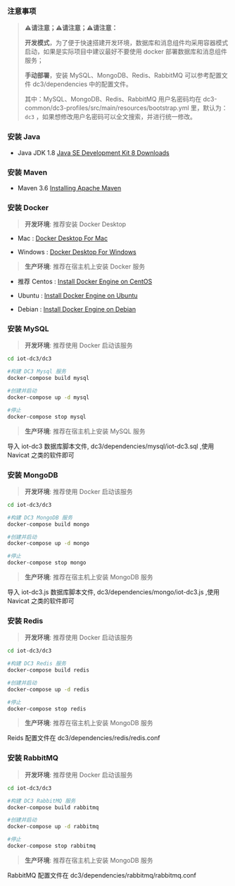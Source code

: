 ### 注意事项

> **⚠️请注意；⚠️请注意；⚠️请注意：**
>
> **开发模式**，为了便于快速搭建开发环境，数据库和消息组件均采用容器模式启动，如果是实际项目中建议最好不要使用 docker 部署数据库和消息组件服务；
>
> **手动部署**，安装 MySQL、MongoDB、Redis、RabbitMQ 可以参考配置文件 dc3/dependencies 中的配置文件。
>
> 
>
>
> 其中：MySQL、MongoDB、Redis、RabbitMQ 用户名密码均在 dc3-common/dc3-profiles/src/main/resources/bootstrap.yml 里，默认为：`dc3` ，如果想修改用户名密码可以全文搜索，并进行统一修改。
>



### 安装 Java

- Java JDK 1.8 [Java SE Development Kit 8 Downloads](https://www.oracle.com/java/technologies/javase/javase-jdk8-downloads.html)



### 安装 Maven

- Maven 3.6 [Installing Apache Maven](http://maven.apache.org/install.html)



### 安装 Docker

> **开发环境**: 推荐安装 Docker Desktop

- Mac : [Docker Desktop For Mac](https://download.docker.com/mac/edge/Docker.dmg)

- Windows : [Docker Desktop For Windows](https://download.docker.com/win/edge/Docker%20Desktop%20Installer.exe)



> **生产环境**: 推荐在宿主机上安装 Docker 服务

- 推荐 Centos : [Install Docker Engine on CentOS](https://docs.docker.com/engine/install/centos/)

- Ubuntu : [Install Docker Engine on Ubuntu](https://docs.docker.com/engine/install/ubuntu/)

- Debian : [Install Docker Engine on Debian](https://docs.docker.com/engine/install/debian/)



### 安装 MySQL

> **开发环境**: 推荐使用 Docker 启动该服务

```bash
cd iot-dc3/dc3

#构建 DC3 Mysql 服务
docker-compose build mysql

#创建并启动
docker-compose up -d mysql

#停止
docker-compose stop mysql
```



> **生产环境**: 推荐在宿主机上安装 MySQL 服务

导入 iot-dc3 数据库脚本文件, dc3/dependencies/mysql/iot-dc3.sql ,使用 Navicat 之类的软件即可



### 安装 MongoDB

> **开发环境**: 推荐使用 Docker 启动该服务

```bash
cd iot-dc3/dc3

#构建 DC3 MongoDB 服务
docker-compose build mongo

#创建并启动
docker-compose up -d mongo

#停止
docker-compose stop mongo
```



> **生产环境**: 推荐在宿主机上安装 MongoDB 服务

导入 iot-dc3.js 数据库脚本文件, dc3/dependencies/mongo/iot-dc3.js ,使用 Navicat 之类的软件即可



### 安装 Redis

> **开发环境**: 推荐使用 Docker 启动该服务

```bash
cd iot-dc3/dc3

#构建 DC3 Redis 服务
docker-compose build redis

#创建并启动
docker-compose up -d redis

#停止
docker-compose stop redis
```



> **生产环境**: 推荐在宿主机上安装 MongoDB 服务

Reids 配置文件在 dc3/dependencies/redis/redis.conf



### 安装 RabbitMQ

> **开发环境**: 推荐使用 Docker 启动该服务

```bash
cd iot-dc3/dc3

#构建 DC3 RabbitMQ 服务
docker-compose build rabbitmq

#创建并启动
docker-compose up -d rabbitmq

#停止
docker-compose stop rabbitmq
```



> **生产环境**: 推荐在宿主机上安装 MongoDB 服务

RabbitMQ 配置文件在 dc3/dependencies/rabbitmq/rabbitmq.conf